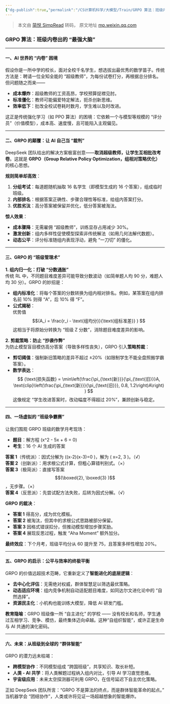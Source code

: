 ```yaml
---
{"dg-publish":true,"permalink":"/CS计算机科学/大模型/Train/GRPO 算法：班级内卷出的 “最强大脑”/","noteIcon":"","created":"2025-01-29T13:58:01.361+08:00","updated":"2025-01-29T16:16:03.000+08:00"}
---
```


> 本文由 [简悦 SimpRead](http://ksria.com/simpread/) 转码， 原文地址 [mp.weixin.qq.com](https://mp.weixin.qq.com/s?__biz=MzA3MDE2OTQ0OA==&mid=2651918255&idx=5&sn=163d52fdc257eec08ec2e50bc7c0131d&chksm=843d621347ecbc5b5c6a9b875aca7866b14f826432b05ad7caf0eae836a47176e6606d75f6ee#rd)

### **GRPO 算法：班级内卷出的 “最强大脑”**

* * *

#### **一、AI 世界的 “内卷” 困境**

假设你是一所中学的校长，面对全校千名学生，想选拔出最优秀的数学苗子。传统方法是：聘请一位全知全能的 “超级教师”，为每份试卷打分，再根据总分排名。但问题随之而来——

*   **成本爆炸**：超级教师的工资高昂，学校预算捉襟见肘。
*   **标准僵化**：教师可能偏爱特定解法，扼杀创新思维。
*   **效率低下**：批改全校试卷耗时数月，学生难以及时改进。

这正是传统强化学习（如 PPO 算法）的困境：它依赖一个与模型等规模的 “评分员”（价值模型），成本高、速度慢，且可能陷入主观偏见。

* * *

#### **二、GRPO 的颠覆：让 AI 自己当 “裁判”**

DeepSeek 团队给出的解决方案极富创意——**取消超级教师，让学生互相批改考卷**。这就是 **GRPO（Group Relative Policy Optimization，组相对策略优化）** 的核心思想。

**规则简单却高效**：

1.  **分组考试**：每道题随机抽取 16 名学生（即模型生成的 16 个答案），组成临时班级。
2.  **内部排名**：根据答案正确性、步骤合理性等标准，给组内答案打分。
3.  **优胜劣汰**：高分答案被保留并优化，低分答案被淘汰。

**惊人效果**：
*   **成本骤降**：无需雇佣 “超级教师”，训练显存占用减少 30%。
*   **激发创新**：组内多样性促使模型探索非传统解法（如用几何法解代数题）。  
*   **动态公平**：评分标准随组内表现浮动，避免 “一刀切” 的僵化。

* * *

#### **三、GRPO 的 “班级管理术”**

**1. 组内归一化：打破 “分数通胀”**  
传统 RL 中，不同题目难度差异可能导致分数波动（如简单题人均 90 分，难题人均 30 分）。GRPO 的妙招是：  
*   **组内标准化**：将每个答案的分数转换为组内相对排名。例如，某答案在组内排名前 10% 则得 “A”，后 10% 得 “F”。
*   **公式揭秘**：  
    优势值 $$(A_i = \frac{r_i - \text{组均分}}{\text{组标准差}} ) $$
    这相当于将原始分转换为 “班级 Z 分数”，消除题目难度差异的影响。

**2. 剪裁策略：防止 “抄袭作弊”**  
为防止模型盲目模仿高分答案（导致多样性丧失），GRPO 引入**策略剪裁**：

*   **剪切阈值**：强制新旧策略的差异不超过 ±20%（如限制学生不能全盘照搬学霸答案）。
*   **数学表达**：  
$$
    (\text{损失函数} = \min\left(\frac{\pi_{\text{新}}}{\pi_{\text{旧}}}A, \text{clip}\left(\frac{\pi_{\text{新}}}{\pi_{\text{旧}}}, 0.8, 1.2\right)A\right) )  
$$
    这像规定 “学生改进答案时，改动幅度不得超过 20%”，兼顾创新与稳定。

* * *

#### **四、一场虚拟的 “班级争霸赛”**

让我们围观 GRPO 班级的数学月考现场：

*   **题目**：解方程 (x^2 - 5x + 6 = 0)  
*   **考生**：16 个 AI 生成的答案
    

**答案 1**（传统派）：因式分解为 ((x-2)(x-3)=0 )，解为 ( x=2, 3 )。（√）  
**答案 2**（创新派）：用求根公式计算，但粗心算错判别式。（×）  
**答案 3**（极简派）：直接写答案$$(\boxed{2}, \boxed{3} )$$，无步骤。（×）  
**答案 4**（反思派）：先尝试配方法失败，后转为因式分解。（√）

**GRPO 的裁决**：
*   **答案 1** 得高分，成为优化模板。
*   **答案 2** 被淘汰，但其中的求根公式思路被部分保留。
*   **答案 3** 因格式错误扣分，但推动模型增加步骤奖励。  
*   **答案 4** 展现反思过程，触发 “Aha Moment” 额外加分。
    
**最终效应**：下个月考，班级平均分从 60 提升至 75，且答案多样性增加 20%。

* * *

#### **五、GRPO 的启示：公平与效率的终极平衡**

GRPO 的价值远超技术范畴，它重新定义了**智能进化的底层逻辑**：

*   **去中心化评估**：无需绝对权威，群体智慧足以筛选最优策略。
*   **动态适应环境**：组内竞争机制自动适配题目难度，如同达尔文进化论中的 “自然选择”。
*   **资源民主化**：小机构也能训练大模型，降低 AI 研发门槛。

**教育隐喻**：GRPO 班级像一所 “自主进化” 的学校 —— 没有校长和名师，学生通过互相学习、竞争、模仿，最终集体迈向卓越。这种“自组织智能”，或许正是生命与 AI 共通的演化密码。

* * *
#### **六、未来：从班级到全球的 “群体智能”**

GRPO 的潜力远未枯竭：

*   **跨模型协作**：不同模型组成 “跨国班级”，共享知识、取长补短。
*   **人类 - AI 共学**：将人类解题过程纳入组内对比，引导 AI 学习直觉思维。
*   **宇宙级应用**：未来太空探测器可利用 GRPO，在信号延迟下自主优化策略。

正如 DeepSeek 团队所言：“GRPO 不是算法的终点，而是群体智能革命的起点。” 当机器学会 “团结协作”，人类或许将见证一场超越想象的智能爆炸。